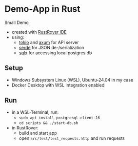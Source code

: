 # Demo-App in Rust

Small Demo 
- created with [RustRover IDE](https://www.jetbrains.com/de-de/rust/)
- using:
  - [tokio](https://github.com/tokio-rs/tokio) and [axum](https://github.com/tokio-rs/axum) for API server
  - [serde](https://github.com/serde-rs/serde) for JSON de-/serialization
  - [sqlx](https://github.com/launchbadge/sqlx) for accessing local postgres db

## Setup
- Windows Subsystem Linux (WSL), Ubuntu-24.04 in my case
- Docker Desktop with WSL integration enabled

## Run
- in a WSL-Terminal, run:
  - `sudo apt install postgresql-client-16`
  - `cd scripts && ./start-db.sh`
- in RustRover:
  - build and start app
  - open `src/test/test_requests.http` and run requests